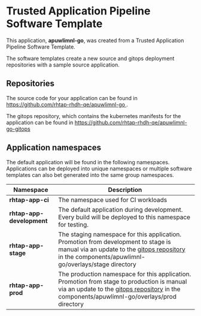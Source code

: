 # Trusted Application Pipeline Software Template

This application, **apuwlimnl-go**, was created from a Trusted Application Pipeline Software Template.

The software templates create a new source and gitops deployment repositories with a sample source application. 

## Repositories

The source code for your application can be found in [https://github.com/rhtap-rhdh-qe/apuwlimnl-go ](https://github.com/rhtap-rhdh-qe/apuwlimnl-go ).
 
The gitops repository, which contains the kubernetes manifests for the application can be found in 
[https://github.com/rhtap-rhdh-qe/apuwlimnl-go-gitops ](https://github.com/rhtap-rhdh-qe/apuwlimnl-go-gitops ) 

## Application namespaces 

The default application will be found in the following namespaces. Applications can be deployed into unique namespaces or multiple software templates can also bet generated into the same group namespaces.  

|  Namespace   |  Description   |  
| -------- | -------- |
| **rhtap-app-ci** | The namespace used for CI workloads |
| **rhtap-app-development** | The default application during development. Every build will be deployed to this namespace for testing. |
| **rhtap-app-stage** | The staging namespace for this application. Promotion from development to stage is manual via an update to the [gitops repository](https://github.com/rhtap-rhdh-qe/apuwlimnl-go-gitops ) in the components/apuwlimnl-go/overlays/stage directory |
| **rhtap-app-prod** | The production namespace for this application. Promotion from stage to production is manual via an update to the [gitops repository](https://github.com/rhtap-rhdh-qe/apuwlimnl-go-gitops ) in the components/apuwlimnl-go/overlays/prod directory |